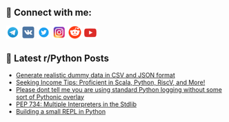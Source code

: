 ## 🔎 Connect with me:
[<img src="https://github.com/bullbesh/bullbesh/blob/main/images/Telegram.png" width="32" height="32" />](https://t.me/bullbesh)
[<img src="https://github.com/bullbesh/bullbesh/blob/main/images/VK.png" width="32" height="32" />](https://vk.com/bullbesh)
[<img src="https://github.com/bullbesh/bullbesh/blob/main/images/Twitter.png" width="32" height="32" />](https://twitter.com/bullbesh1)
[<img src="https://github.com/bullbesh/bullbesh/blob/main/images/Instagram.png" width="32" height="32" />](https://www.instagram.com/bullbesh)
[<img src="https://github.com/bullbesh/bullbesh/blob/main/images/Reddit.png" width="32" height="32" />](https://www.reddit.com/user/bullbesh)
[<img src="https://github.com/bullbesh/bullbesh/blob/main/images/YouTube.png" width="32" height="32" />](https://www.youtube.com/channel/UCtfjRs6uzgq5mfm8S06WTcg)

## 📕 Latest r/Python Posts
<!-- BLOG-POST-LIST:START -->
- [Generate realistic dummy data in CSV and JSON format](https://www.reddit.com/r/Python/comments/185wcsn/generate_realistic_dummy_data_in_csv_and_json/)
- [Seeking Income Tips: Proficient in Scala, Python, RiscV, and More!](https://www.reddit.com/r/Python/comments/185w0tz/seeking_income_tips_proficient_in_scala_python/)
- [Please dont tell me you are using standard Python logging without some sort of Pythonic overlay](https://www.reddit.com/r/Python/comments/185uw4x/please_dont_tell_me_you_are_using_standard_python/)
- [PEP 734: Multiple Interpreters in the Stdlib](https://www.reddit.com/r/Python/comments/185pz99/pep_734_multiple_interpreters_in_the_stdlib/)
- [Building a small REPL in Python](https://www.reddit.com/r/Python/comments/185pwca/building_a_small_repl_in_python/)
<!-- BLOG-POST-LIST:END -->
